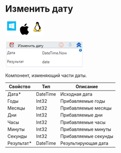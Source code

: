 # Изменить дату

![](<../../../../.gitbook/assets/image (100) (1) (1) (1) (1) (1) (138).png>)

![](<../../../../.gitbook/assets/image (256).png>)

Компонент, изменяющий части даты.

| Свойство    | Тип      | Описание             |
| ----------- | -------- | -------------------- |
| Дата\*      | DateTime | Исходная дата        |
| Годы        | Int32    | Прибавляемые годы    |
| Месяцы      | Int32    | Прибавляемые месяцы  |
| Дни         | Int32    | Прибавляемые дни     |
| Часы        | Int32    | Прибавляемые часы    |
| Минуты      | Int32    | Прибавляемые минуты  |
| Секунды     | Int32    | Прибавляемые секунды |
| Результат\* | DateTime | Результирующая дата  |
